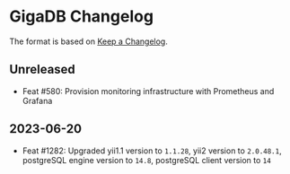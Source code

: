 # GigaDB Changelog

The format is based on [Keep a Changelog](https://keepachangelog.com/en/1.0.0/).

## Unreleased

- Feat #580: Provision monitoring infrastructure with Prometheus and Grafana

## 2023-06-20

- Feat #1282: Upgraded yii1.1 version to `1.1.28`, yii2 version to `2.0.48.1`, postgreSQL engine version to `14.8`, postgreSQL client version to `14`
